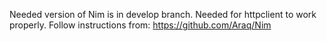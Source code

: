 Needed version of Nim is in develop branch. Needed for httpclient to work properly.
Follow instructions from:
https://github.com/Araq/Nim